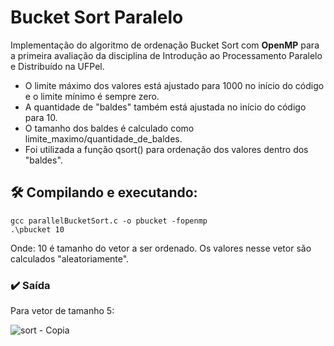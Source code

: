 # Bucket Sort Paralelo
Implementação do algoritmo de ordenação Bucket Sort com __OpenMP__ para a primeira avaliação da disciplina de Introdução ao Processamento Paralelo e Distribuído na UFPel.
* O limite máximo dos valores está ajustado para 1000 no início do código e o limite mínimo é sempre zero.<br>
* A quantidade de "baldes" também está ajustada no início do código para 10. <br>
* O tamanho dos baldes é calculado como limite_maximo/quantidade_de_baldes. <br>
* Foi utilizada a função qsort() para ordenação dos valores dentro dos "baldes".

## 🛠️ Compilando e executando:
```
gcc parallelBucketSort.c -o pbucket -fopenmp
.\pbucket 10
```
Onde: 10 é tamanho do vetor a ser ordenado. Os valores nesse vetor são calculados "aleatoriamente".

### ✔️ Saída
Para vetor de tamanho 5:


  ![sort - Copia](https://github.com/bihw/ParallelBucketSort/assets/76601652/b303db9e-0947-4ea8-8edd-9f56dd84a83f)

